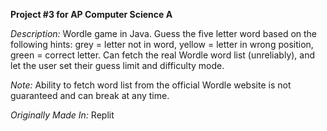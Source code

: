 **Project #3 for AP Computer Science A**

*Description:* Wordle game in Java. Guess the five letter word based on the following hints: grey = letter not in word, yellow = letter in wrong position, green = correct letter. Can fetch the real Wordle word list (unreliably), and let the user set their guess limit and difficulty mode.

*Note:* Ability to fetch word list from the official Wordle website is not guaranteed and can break at any time.

*Originally Made In:* Replit